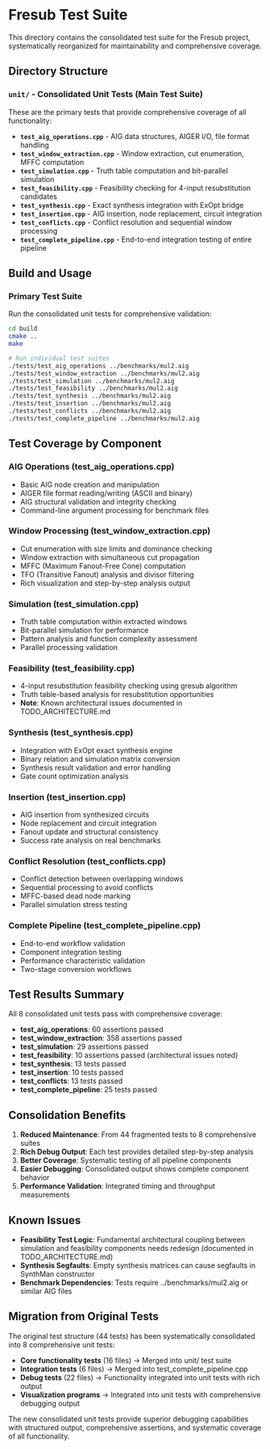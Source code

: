 # Fresub Test Suite

This directory contains the consolidated test suite for the Fresub project, systematically reorganized for maintainability and comprehensive coverage.

## Directory Structure

### `unit/` - Consolidated Unit Tests (Main Test Suite)
These are the primary tests that provide comprehensive coverage of all functionality:

- **`test_aig_operations.cpp`** - AIG data structures, AIGER I/O, file format handling
- **`test_window_extraction.cpp`** - Window extraction, cut enumeration, MFFC computation  
- **`test_simulation.cpp`** - Truth table computation and bit-parallel simulation
- **`test_feasibility.cpp`** - Feasibility checking for 4-input resubstitution candidates
- **`test_synthesis.cpp`** - Exact synthesis integration with ExOpt bridge
- **`test_insertion.cpp`** - AIG insertion, node replacement, circuit integration
- **`test_conflicts.cpp`** - Conflict resolution and sequential window processing
- **`test_complete_pipeline.cpp`** - End-to-end integration testing of entire pipeline


## Build and Usage

### Primary Test Suite
Run the consolidated unit tests for comprehensive validation:

```bash
cd build
cmake ..
make

# Run individual test suites
./tests/test_aig_operations ../benchmarks/mul2.aig
./tests/test_window_extraction ../benchmarks/mul2.aig  
./tests/test_simulation ../benchmarks/mul2.aig
./tests/test_feasibility ../benchmarks/mul2.aig
./tests/test_synthesis ../benchmarks/mul2.aig
./tests/test_insertion ../benchmarks/mul2.aig
./tests/test_conflicts ../benchmarks/mul2.aig
./tests/test_complete_pipeline ../benchmarks/mul2.aig
```


## Test Coverage by Component

### AIG Operations (test_aig_operations.cpp)
- Basic AIG node creation and manipulation
- AIGER file format reading/writing (ASCII and binary)
- AIG structural validation and integrity checking
- Command-line argument processing for benchmark files

### Window Processing (test_window_extraction.cpp)  
- Cut enumeration with size limits and dominance checking
- Window extraction with simultaneous cut propagation
- MFFC (Maximum Fanout-Free Cone) computation
- TFO (Transitive Fanout) analysis and divisor filtering
- Rich visualization and step-by-step analysis output

### Simulation (test_simulation.cpp)
- Truth table computation within extracted windows
- Bit-parallel simulation for performance
- Pattern analysis and function complexity assessment
- Parallel processing validation

### Feasibility (test_feasibility.cpp)
- 4-input resubstitution feasibility checking using gresub algorithm
- Truth table-based analysis for resubstitution opportunities
- **Note**: Known architectural issues documented in TODO_ARCHITECTURE.md

### Synthesis (test_synthesis.cpp)
- Integration with ExOpt exact synthesis engine
- Binary relation and simulation matrix conversion
- Synthesis result validation and error handling
- Gate count optimization analysis

### Insertion (test_insertion.cpp)
- AIG insertion from synthesized circuits
- Node replacement and circuit integration
- Fanout update and structural consistency
- Success rate analysis on real benchmarks

### Conflict Resolution (test_conflicts.cpp)
- Conflict detection between overlapping windows
- Sequential processing to avoid conflicts
- MFFC-based dead node marking
- Parallel simulation stress testing

### Complete Pipeline (test_complete_pipeline.cpp)
- End-to-end workflow validation
- Component integration testing
- Performance characteristic validation
- Two-stage conversion workflows

## Test Results Summary

All 8 consolidated unit tests pass with comprehensive coverage:
- **test_aig_operations**: 60 assertions passed
- **test_window_extraction**: 358 assertions passed  
- **test_simulation**: 29 assertions passed
- **test_feasibility**: 10 assertions passed (architectural issues noted)
- **test_synthesis**: 13 tests passed
- **test_insertion**: 10 tests passed  
- **test_conflicts**: 13 tests passed
- **test_complete_pipeline**: 25 tests passed

## Consolidation Benefits

1. **Reduced Maintenance**: From 44 fragmented tests to 8 comprehensive suites
2. **Rich Debug Output**: Each test provides detailed step-by-step analysis
3. **Better Coverage**: Systematic testing of all pipeline components
4. **Easier Debugging**: Consolidated output shows complete component behavior
5. **Performance Validation**: Integrated timing and throughput measurements

## Known Issues

- **Feasibility Test Logic**: Fundamental architectural coupling between simulation and feasibility components needs redesign (documented in TODO_ARCHITECTURE.md)
- **Synthesis Segfaults**: Empty synthesis matrices can cause segfaults in SynthMan constructor
- **Benchmark Dependencies**: Tests require ../benchmarks/mul2.aig or similar AIG files

## Migration from Original Tests

The original test structure (44 tests) has been systematically consolidated into 8 comprehensive unit tests:
- **Core functionality tests** (16 files) → Merged into unit/ test suite
- **Integration tests** (6 files) → Merged into test_complete_pipeline.cpp  
- **Debug tests** (22 files) → Functionality integrated into unit tests with rich output
- **Visualization programs** → Integrated into unit tests with comprehensive debugging output

The new consolidated unit tests provide superior debugging capabilities with structured output, comprehensive assertions, and systematic coverage of all functionality.